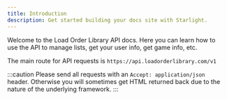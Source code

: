 ```yaml
---
title: Introduction
description: Get started building your docs site with Starlight.
---
```


Welcome to the Load Order Library API docs. Here you can learn how to use the API to manage lists, get your user info, get game info, etc.

The main route for API requests is `https://api.loadorderlibrary.com/v1`

:::caution
Please send all requests with an `Accept: application/json` header. Otherwise you will sometimes get HTML returned back due to the nature of the underlying framework.
:::

